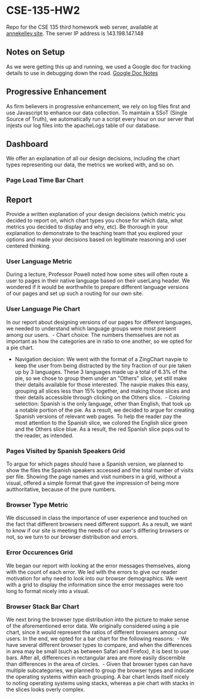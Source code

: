 # CSE-135-HW2
Repo for the CSE 135 third homework web server, available at [annekelley.site](https://annekelley.site). The server IP address is 143.198.147.148

## Notes on Setup
As we were getting this up and running, we used a Google doc for tracking details to use in debugging down the road. [Google Doc Notes](https://docs.google.com/document/d/1myGtFbDzZ5-MzCQncl51wMC3QlLp-PAuKZ_tOACnpPk/edit?usp=sharing)

## Progressive Enhancement
As firm believers in progressive enhancement, we rely on log files first and use Javascript to enhance our data collection. To maintain a SSoT (Single Source of Truth), we automatically run a script every hour on our server that injests our log files into the apacheLogs table of our database.


## Dashboard
We offer an explanation of all our design decisions, including the chart types representing our data, the metrics we worked with, and so on. 

### Page Load Time Bar Chart

 

## Report
Provide a written explanation of your design decisions (which metric you decided to report on, which chart types you chose for which data, what metrics you decided to display and why, etc). Be thorough in your explanation to demonstrate to the teaching team that you explored your options and made your decisions based on legitimate reasoning and user centered thinking.

### User Language Metric
During a lecture, Professor Powell noted how some sites will often route a user to pages in their native language based on their userLang header. We wondered if it would be worthwhile to prepare different language versions of our pages and set up such a routing for our own site. 

### User Language Pie Chart
In our report about designing versions of our pages for different languages, we needed to understand which language groups were most present among our users. 
 - Chart choice: The numbers themselves are not as important as how the categories are in ratio to one another, so we opted for a pie chart. 
 - Navigation decision: We went with the format of a ZingChart navpie to keep the user from being distracted by the tiny fraction of our pie taken up by 3 languages. These 3 languages made up a total of 6.3% of the pie, so we chose to group them under an "Others" slice, yet still make their details available for those interested. The navpie makes this easy, grouping all slices less than 15% together, and making those slices and their details accessible through clicking on the Others slice.
  - Coloring selection: Spanish is the only language, other than English, that took up a notable portion of the pie. As a result, we decided to argue for creating Spanish versions of relevant web pages. To help the reader pay the most attention to the Spanish slice, we colored the English slice green and the Others slice blue. As a result, the red Spanish slice pops out to the reader, as intended.

### Pages Visited by Spanish Speakers Grid
To argue for which pages should have a Spanish version, we planned to show the files the Spanish speakers accessed and the total number of visits per file. Showing the page names and visit numbers in a grid, without a visual, offered a simple format that gave the impression of being more autthoritative, because of the pure numbers.

### Browser Type Metric
We discussed in class the importance of user experience and touched on the fact that different browsers need different support. As a result, we want to know if our site is meeting the needs of our user's differing browsers or not, so we turn to our browser distribution and errors.

### Error Occurences Grid
We began our report with looking at the error messages themselves, along with the count of each error. We led with the errors to give our reader motivation for why need to look into our browser demographics. We went with a grid to display the information since the error messages were too long to format nicely into a visual. 

### Browser Stack Bar Chart
We next bring the browser type distribution into the picture to make sense of the aforementioned error data. We originally considered using a pie chart, since it would represent the ratios of different browsers among our users. In the end, we opted for a bar chart for the following reasons:
 - We have several different browser types to compare, and when the differences in area may be small (such as between Safari and Firefox), it is best to use bars. After all, differences in rectangular area are more easily discernible than differences in the area of circles.
 - Given that browser types can have multiple subcategories, we planned to group the browser types and indicate the operating systems within each grouping. A bar chart lends itself nicely to noting operating systems using stacks, whereas a pie chart with stacks in the slices looks overly complex. 